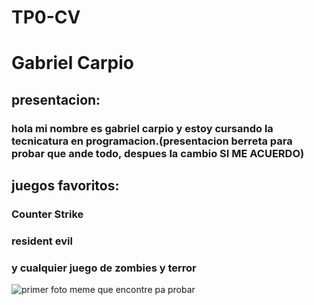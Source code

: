# TP0-CV
# Gabriel Carpio

## presentacion:
### hola mi nombre es gabriel carpio y estoy cursando la tecnicatura en programacion.(presentacion berreta para probar que ande todo, despues la cambio SI ME ACUERDO) 

## juegos favoritos:
### Counter Strike
### resident evil 
### y cualquier juego de zombies y terror

![primer foto meme que encontre pa probar](c:\Users\gabri\Downloads\meme.jpg)